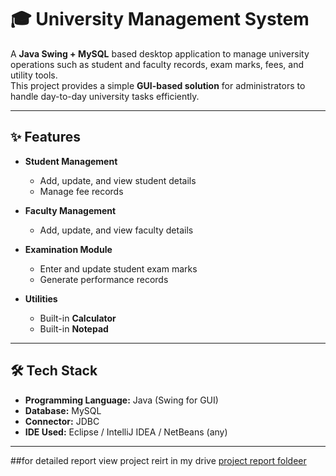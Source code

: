 

 # 🎓 University Management System

A **Java Swing + MySQL** based desktop application to manage university operations such as student and faculty records, exam marks, fees, and utility tools.  
This project provides a simple **GUI-based solution** for administrators to handle day-to-day university tasks efficiently.

---

## ✨ Features

- **Student Management**
  - Add, update, and view student details  
  - Manage fee records  

- **Faculty Management**
  - Add, update, and view faculty details  

- **Examination Module**
  - Enter and update student exam marks  
  - Generate performance records  

- **Utilities**
  - Built-in **Calculator**  
  - Built-in **Notepad**  

---

## 🛠️ Tech Stack

- **Programming Language:** Java (Swing for GUI)  
- **Database:** MySQL  
- **Connector:** JDBC  
- **IDE Used:** Eclipse / IntelliJ IDEA / NetBeans (any)  

---

##for detailed report view project reirt in my drive [project report foldeer]([URL](https://drive.google.com/drive/folders/1ZJ0fGuann0Lf802D_BneJPyESofYBxGo?usp=sharing))





